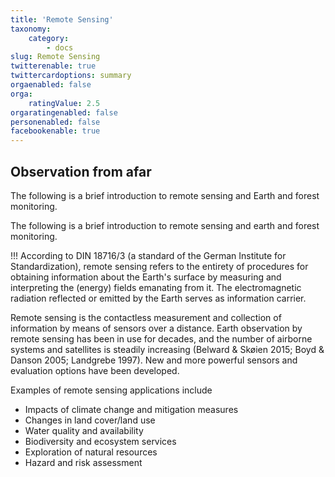 ```yaml
---
title: 'Remote Sensing'
taxonomy:
    category:
        - docs
slug: Remote Sensing
twitterenable: true
twittercardoptions: summary
orgaenabled: false
orga:
    ratingValue: 2.5
orgaratingenabled: false
personenabled: false
facebookenable: true
---
```


## Observation from afar

The following is a brief introduction to remote sensing and Earth and forest monitoring.

The following is a brief introduction to remote sensing and earth and forest monitoring.

!!! According to DIN 18716/3 (a standard of the German Institute for Standardization), remote sensing refers to the entirety of procedures for obtaining information about the Earth's surface by measuring and interpreting the (energy) fields emanating from it. The electromagnetic radiation reflected or emitted by the Earth serves as information carrier.

Remote sensing is the contactless measurement and collection of information by means of sensors over a distance. Earth observation by remote sensing has been in use for decades, and the number of airborne systems and satellites is steadily increasing (Belward & Skøien 2015; Boyd & Danson 2005; Landgrebe 1997). New and more powerful sensors and evaluation options have been developed.

Examples of remote sensing applications include
- Impacts of climate change and mitigation measures
- Changes in land cover/land use
- Water quality and availability
- Biodiversity and ecosystem services
- Exploration of natural resources
- Hazard and risk assessment

